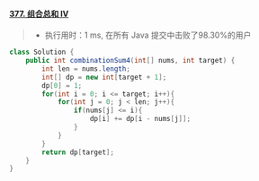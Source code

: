 #### [377. 组合总和 Ⅳ](https://leetcode-cn.com/problems/combination-sum-iv/)

> - 执行用时：1 ms, 在所有 Java 提交中击败了98.30%的用户

```java
class Solution {
    public int combinationSum4(int[] nums, int target) {
        int len = nums.length;
        int[] dp = new int[target + 1];
        dp[0] = 1;
        for(int i = 0; i <= target; i++){
            for(int j = 0; j < len; j++){
                if(nums[j] <= i){
                    dp[i] += dp[i - nums[j]];
                }
            }
        }
        return dp[target];
    }
}
```

